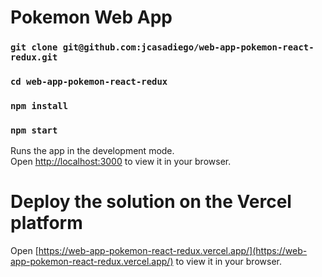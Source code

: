 # Pokemon Web App

### `git clone git@github.com:jcasadiego/web-app-pokemon-react-redux.git`
### `cd web-app-pokemon-react-redux`
### `npm install`
### `npm start`

Runs the app in the development mode.\
Open [http://localhost:3000](http://localhost:3000) to view it in your browser.

# Deploy the solution on the Vercel platform

Open [https://web-app-pokemon-react-redux.vercel.app/](https://web-app-pokemon-react-redux.vercel.app/) to view it in your browser.